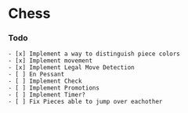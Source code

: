 # Chess

### Todo
    - [x] Implement a way to distinguish piece colors
    - [x] Implement movement
    - [x] Implement Legal Move Detection
    - [ ] En Pessant
    - [ ] Implement Check
    - [ ] Implement Promotions
    - [ ] Implement Timer?
    - [ ] Fix Pieces able to jump over eachother
